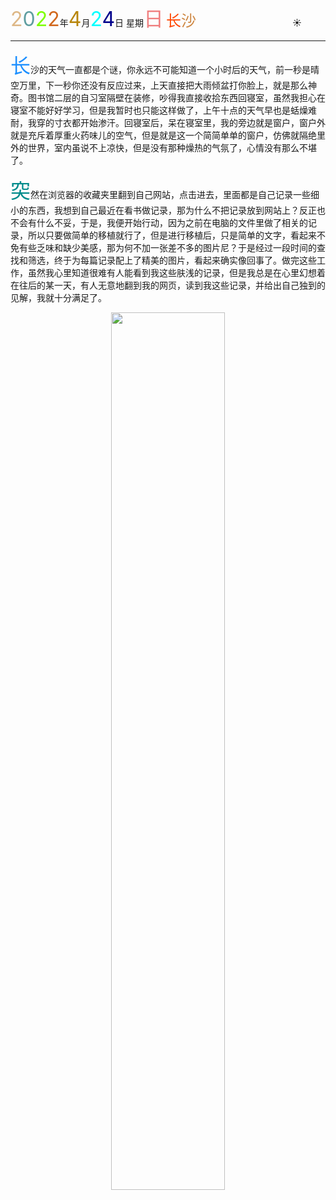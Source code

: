 <font size=6><font color=#DEB887>2</font><font color=#5F9EA0>0</font><font color=7FFF00>2</font><font color=#D2691E>2</font></font>年<font size=6 color=#B8860B>4</font>月<font size=6 color=OOFFFF>2</font><font size=6 color=#00008B>4</font>日 星期<font size=6 color=#F08080>日</font>
<font size=5><font color=#FF4500>长</font><font color=#CD853F>沙</font></font>&emsp;&emsp;&emsp;&emsp;&emsp;&emsp;&emsp;&emsp;&emsp;&emsp;&emsp;:sunny:

-----

<font size=6 color=#1E90FF>长</font>沙的天气一直都是个谜，你永远不可能知道一个小时后的天气，前一秒是晴空万里，下一秒你还没有反应过来，上天直接把大雨倾盆打你脸上，就是那么神奇。图书馆二层的自习室隔壁在装修，吵得我直接收拾东西回寝室，虽然我担心在寝室不能好好学习，但是我暂时也只能这样做了，上午十点的天气早也是蛞燥难耐，我穿的寸衣都开始渗汗。回寝室后，呆在寝室里，我的旁边就是窗户，窗户外就是充斥着厚重火药味儿的空气，但是就是这一个简简单单的窗户，仿佛就隔绝里外的世界，室内虽说不上凉快，但是没有那种燥热的气氛了，心情没有那么不堪了。

<font size=6 color=#008B8B>突</font>然在浏览器的收藏夹里翻到自己网站，点击进去，里面都是自己记录一些细小的东西，我想到自己最近在看书做记录，那为什么不把记录放到网站上？反正也不会有什么不妥，于是，我便开始行动，因为之前在电脑的文件里做了相关的记录，所以只要做简单的移植就行了，但是进行移植后，只是简单的文字，看起来不免有些乏味和缺少美感，那为何不加一张差不多的图片尼？于是经过一段时间的查找和筛选，终于为每篇记录配上了精美的图片，看起来确实像回事了。做完这些工作，虽然我心里知道很难有人能看到我这些肤浅的记录，但是我总是在心里幻想着在往后的某一天，有人无意地翻到我的网页，读到我这些记录，并给出自己独到的见解，我就十分满足了。

<div>
    <center>
    <img src="https://s1.ax1x.com/2022/04/24/L543R0.jpg" width=60% />
    </center>
</div>


